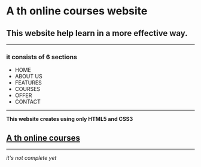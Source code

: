 # A th online courses website

## This website help learn in a more effective way.

___
### it consists of 6 sections

* HOME
* ABOUT US
* FEATURES 
* COURSES
* OFFER 
* CONTACT   
 -----

 **This website creates using only HTML5 and CSS3**

[A th online courses](https://ath08.github.io/web/.)
 ---
 ---

 *it's not complete yet*


